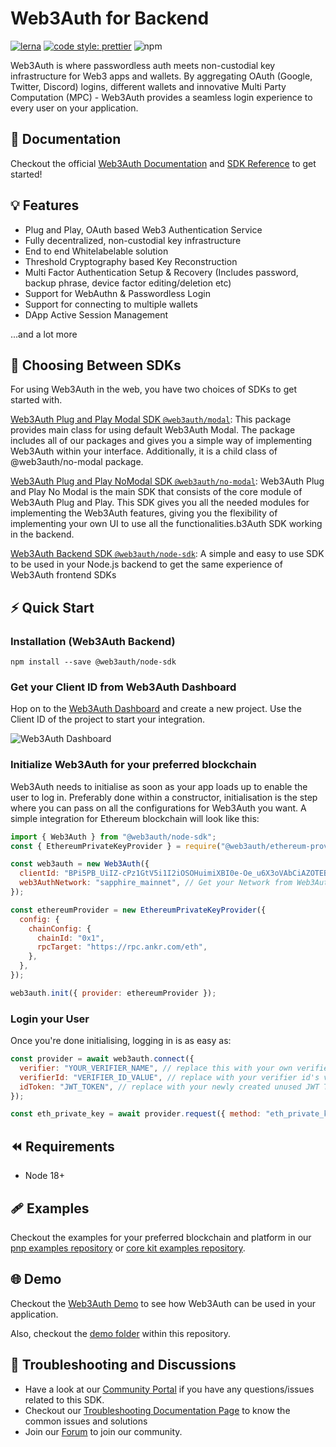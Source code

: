 # Web3Auth for Backend

[![lerna](https://img.shields.io/badge/maintained%20with-lerna-cc00ff.svg)](https://lerna.js.org/)
[![code style: prettier](https://img.shields.io/badge/code_style-prettier-ff69b4.svg?style=flat-square)](https://github.com/prettier/prettier)
![npm](https://img.shields.io/npm/dw/@web3auth/node-sdk)

Web3Auth is where passwordless auth meets non-custodial key infrastructure for Web3 apps and wallets. By aggregating OAuth (Google, Twitter, Discord) logins, different wallets and innovative Multi Party Computation (MPC) - Web3Auth provides a seamless login experience to every user on your application.

## 📖 Documentation

Checkout the official [Web3Auth Documentation](https://web3auth.io/docs) and [SDK Reference](https://web3auth.io/docs/sdk/core-kit/sfa-node) to get started!

## 💡 Features

- Plug and Play, OAuth based Web3 Authentication Service
- Fully decentralized, non-custodial key infrastructure
- End to end Whitelabelable solution
- Threshold Cryptography based Key Reconstruction
- Multi Factor Authentication Setup & Recovery (Includes password, backup phrase, device factor editing/deletion etc)
- Support for WebAuthn & Passwordless Login
- Support for connecting to multiple wallets
- DApp Active Session Management

...and a lot more

## 💭 Choosing Between SDKs

For using Web3Auth in the web, you have two choices of SDKs to get started with.

[Web3Auth Plug and Play Modal SDK `@web3auth/modal`](https://web3auth.io/docs/sdk/pnp/web/modal): This package provides main class for using default Web3Auth Modal. The package includes all of our packages and gives you a simple way of implementing Web3Auth within your interface. Additionally, it is a child class of @web3auth/no-modal package.

[Web3Auth Plug and Play NoModal SDK `@web3auth/no-modal`](https://web3auth.io/docs/sdk/pnp/web/no-modal/): Web3Auth Plug and Play No Modal is the main SDK that consists of the core module of Web3Auth Plug and Play. This SDK gives you all the needed modules for implementing the Web3Auth features, giving you the flexibility of implementing your own UI to use all the functionalities.b3Auth SDK working in the backend.

[Web3Auth Backend SDK `@web3auth/node-sdk`](https://web3auth.io/docs/sdk/core-kit/sfa-node): A simple and easy to use SDK to be used in your Node.js backend to get the same experience of Web3Auth frontend SDKs

## ⚡ Quick Start

### Installation (Web3Auth Backend)

```shell
npm install --save @web3auth/node-sdk
```

### Get your Client ID from Web3Auth Dashboard

Hop on to the [Web3Auth Dashboard](https://dashboard.web3auth.io/) and create a new project. Use the Client ID of the project to start your integration.

![Web3Auth Dashboard](https://github-production-user-asset-6210df.s3.amazonaws.com/6962565/272779464-043f6383-e671-4aa5-80fb-ec87c569e5ab.png)

### Initialize Web3Auth for your preferred blockchain

Web3Auth needs to initialise as soon as your app loads up to enable the user to log in. Preferably done within a constructor, initialisation is the step where you can pass on all the configurations for Web3Auth you want. A simple integration for Ethereum blockchain will look like this:

```js
import { Web3Auth } from "@web3auth/node-sdk";
const { EthereumPrivateKeyProvider } = require("@web3auth/ethereum-provider");

const web3auth = new Web3Auth({
  clientId: "BPi5PB_UiIZ-cPz1GtV5i1I2iOSOHuimiXBI0e-Oe_u6X3oVAbCiAZOTEBtTXw4tsluTITPqA8zMsfxIKMjiqNQ", // Get your Client ID from Web3Auth Dashboard
  web3AuthNetwork: "sapphire_mainnet", // Get your Network from Web3Auth Dashboard
});

const ethereumProvider = new EthereumPrivateKeyProvider({
  config: {
    chainConfig: {
      chainId: "0x1",
      rpcTarget: "https://rpc.ankr.com/eth",
    },
  },
});

web3auth.init({ provider: ethereumProvider });
```

### Login your User

Once you're done initialising, logging in is as easy as:

```js
const provider = await web3auth.connect({
  verifier: "YOUR_VERIFIER_NAME", // replace this with your own verifier name
  verifierId: "VERIFIER_ID_VALUE", // replace with your verifier id's value, for example, sub value of JWT Token, or email address.
  idToken: "JWT_TOKEN", // replace with your newly created unused JWT Token.
});

const eth_private_key = await provider.request({ method: "eth_private_key" });
```

## ⏪ Requirements

- Node 18+

## 🩹 Examples

Checkout the examples for your preferred blockchain and platform in our [pnp examples repository](https://github.com/Web3Auth/web3auth-pnp-examples/) or [core kit examples repository](https://github.com/Web3Auth/web3auth-core-kit-examples/).

## 🌐 Demo

Checkout the [Web3Auth Demo](https://demo-app.web3auth.io/) to see how Web3Auth can be used in your application.

Also, checkout the [demo folder](./demo/node-app/) within this repository.

## 💬 Troubleshooting and Discussions

- Have a look at our [Community Portal](https://web3auth.io/community/c/help-core-kit/core-kit-sfa-node/23) if you have any questions/issues related to this SDK.
- Checkout our [Troubleshooting Documentation Page](https://web3auth.io/docs/troubleshooting) to know the common issues and solutions
- Join our [Forum](https://web3auth.io/community) to join our community.
